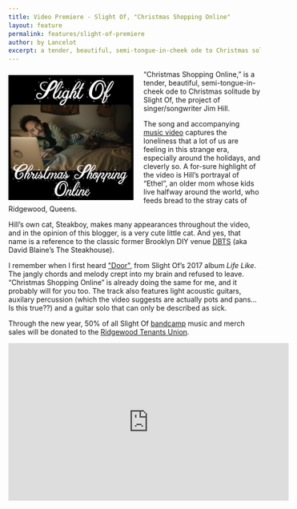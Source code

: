 ```yaml
---
title: Video Premiere - Slight Of, "Christmas Shopping Online"
layout: feature
permalink: features/slight-of-premiere
author: by Lancelot
excerpt: a tender, beautiful, semi-tongue-in-cheek ode to Christmas solitude
---
```



<img align="left" src="../assets/xmas.jpg" height="250px" width="250px" class="pic">  “Christmas Shopping Online,” is a tender, beautiful, semi-tongue-in-cheek ode to Christmas solitude by Slight Of, the project of singer/songwriter Jim Hill.

The song and accompanying <a href="https://www.youtube.com/watch?v=sTYZrp4dkjc&feature=youtu.be">music video</a>  captures the loneliness that a lot of us are feeling in this strange era, especially around the holidays, and cleverly so. A for-sure highlight of the video is Hill’s portrayal of “Ethel”, an older mom whose kids live halfway around the world, who feeds bread to the stray cats of Ridgewood, Queens.

Hill’s own cat, Steakboy, makes many appearances throughout the video, and in the opinion of this blogger, is a very cute little cat. And yes, that name is a reference to the classic former Brooklyn DIY venue <a href="https://www.youtube.com/watch?v=fz8vTuAPnfM">DBTS</a> (aka David Blaine’s The Steakhouse).

I remember when I first heard <a href="https://slightofband.bandcamp.com/track/door">"Door"</a>, from Slight Of’s 2017 album <i>Life Like</i>. The jangly chords and melody crept into my brain and refused to leave. “Christmas Shopping Online” is already doing the same for me, and it probably will for you too. The track also features light acoustic guitars, auxilary percussion (which the video suggests are actually pots and pans... Is this true??) and a guitar solo that can only be described as sick.

Through the new year, 50% of all Slight Of <a href="https://slightofband.bandcamp.com/track/christmas-shopping-online">bandcamp</a> music and merch sales will be donated to the <a href="https://www.ridgewoodtenantsunion.org/donate/">Ridgewood Tenants Union</a>.

<iframe width="560" height="315" src="https://www.youtube.com/embed/sTYZrp4dkjc" frameborder="0" allow="accelerometer; autoplay; clipboard-write; encrypted-media; gyroscope; picture-in-picture" allowfullscreen></iframe>



<style type="text/css">
 .pic{
    padding-right: 20px;
    padding-top: 10px

  }
 .pic-pic{
    padding-left: 20px;
    padding-top: 10px

  }
</style>


